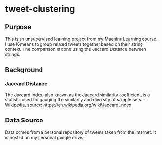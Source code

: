 # tweet-clustering

## Purpose
This is an unsupervised learning project from my Machine Learning course. I use K-means to group related tweets together based on their string context. The comparison is done using the Jaccard Distance between strings.

## Background
### Jaccard Distance
The Jaccard index, also known as the Jaccard similarity coefficient, is a statistic used for gauging the similarity and diversity of sample sets.
-Wikipedia, source: https://en.wikipedia.org/wiki/Jaccard_index

## Data Source
Data comes from a personal repository of tweets taken from the internet. It is hosted on my personal google drive.

